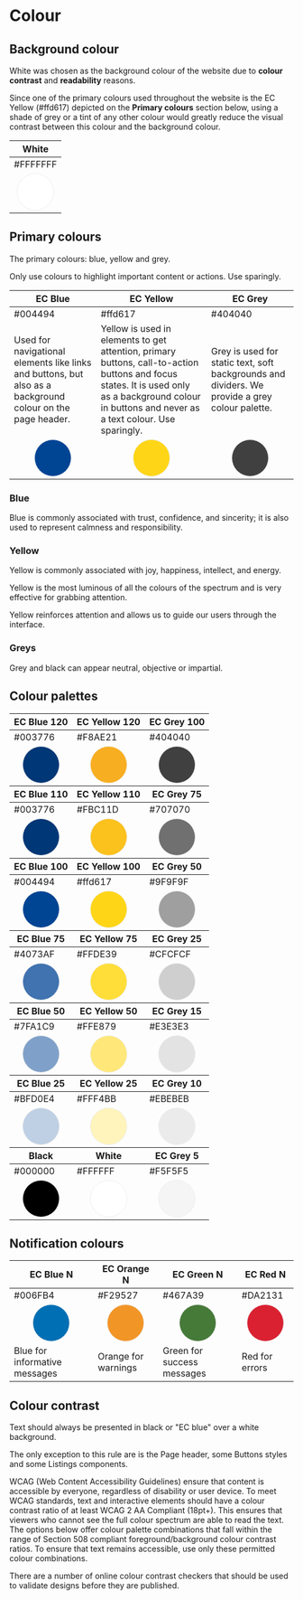 # Colour

## Background colour

White was chosen as the background colour of the website due to **colour contrast** and **readability** reasons.

Since one of the primary colours used throughout the website is the EC Yellow (#ffd617) depicted on the **Primary colours** section below, using a shade of grey or a tint of any other colour would greatly reduce the visual contrast between this colour and the background colour.

<table class="ecl-table" style="width:auto">
  <thead>
    <tr><th>White</th></tr>
  </thead>
  <tbody>
    <tr><td>#FFFFFFF</td></tr>
    <tr><td><div class="color" style="background-color:#fff"></div></td></tr>
  </tbody>
</table>

## Primary colours

The primary colours: blue, yellow and grey.

Only use colours to highlight important content or actions. Use sparingly.

<table class="ecl-table" style="width:auto">
  <thead>
    <tr>
      <th>EC Blue</th>
      <th>EC Yellow</th>
      <th>EC Grey</th>
    </tr>
  </thead>
  <tbody>
    <tr>
      <td>#004494</td>
      <td>#ffd617</td>
      <td>#404040</td>
    </tr>
    <tr>
      <td>Used for navigational elements like links and buttons, but also as a background colour on the page header.</td>
      <td>Yellow is used in elements to get attention, primary buttons, call-to-action buttons and focus states. It is used only as a background colour in buttons and never as a text colour. Use sparingly.</td>
      <td>Grey is used for static text, soft backgrounds and dividers. We provide a grey colour palette.</td>
    </tr>
    <tr>
      <td><div class="color" style="background-color:#004494"></div></td>
      <td><div class="color" style="background-color:#ffd617"></div></td>
      <td><div class="color" style="background-color:#404040"></div></td>
    </tr>
  </tbody>
</table>

### Blue

Blue is commonly associated with trust, confidence, and sincerity; it is also used to represent calmness and responsibility.

### Yellow

Yellow is commonly associated with joy, happiness, intellect, and energy.

Yellow is the most luminous of all the colours of the spectrum and is very effective for grabbing attention.

Yellow reinforces attention and allows us to guide our users through the interface.

### Greys

Grey and black can appear neutral, objective or impartial.

## Colour palettes

<table class="ecl-table" style="width:auto">
  <thead>
    <tr>
      <th>EC Blue 120</th>
      <th>EC Yellow 120</th>
      <th>EC Grey 100</th>
    </tr>
  </thead>
  <tbody>
    <tr>
      <td>#003776</td>
      <td>#F8AE21</td>
      <td>#404040</td>
    </tr>
    <tr>
      <td><div class="color" style="background-color:#003776"></div></td>
      <td><div class="color" style="background-color:#F8AE21"></div></td>
      <td><div class="color" style="background-color:#404040"></div></td>
    </tr>
  </tbody>
  <thead>
    <tr>
      <th>EC Blue 110</th>
      <th>EC Yellow 110</th>
      <th>EC Grey 75</th>
    </tr>
  </thead>
  <tbody>
    <tr>
      <td>#003776</td>
      <td>#FBC11D</td>
      <td>#707070</td>
    </tr>
    <tr>
      <td><div class="color" style="background-color:#003776"></div></td>
      <td><div class="color" style="background-color:#FBC11D"></div></td>
      <td><div class="color" style="background-color:#707070"></div></td>
    </tr>
  </tbody>
  <thead>
    <tr>
      <th>EC Blue 100</th>
      <th>EC Yellow 100</th>
      <th>EC Grey 50</th>
    </tr>
  </thead>
  <tbody>
    <tr>
      <td>#004494</td>
      <td>#ffd617</td>
      <td>#9F9F9F</td>
    </tr>
    <tr>
      <td><div class="color" style="background-color:#004494"></div></td>
      <td><div class="color" style="background-color:#ffd617"></div></td>
      <td><div class="color" style="background-color:#9F9F9F"></div></td>
    </tr>
  </tbody>
  <thead>
    <tr>
      <th>EC Blue 75</th>
      <th>EC Yellow 75</th>
      <th>EC Grey 25</th>
    </tr>
  </thead>
  <tbody>
    <tr>
      <td>#4073AF</td>
      <td>#FFDE39</td>
      <td>#CFCFCF</td>
    </tr>
    <tr>
      <td><div class="color" style="background-color:#4073AF"></div></td>
      <td><div class="color" style="background-color:#FFDE39"></div></td>
      <td><div class="color" style="background-color:#CFCFCF"></div></td>
    </tr>
  </tbody>
  <thead>
    <tr>
      <th>EC Blue 50</th>
      <th>EC Yellow 50</th>
      <th>EC Grey 15</th>
    </tr>
  </thead>
  <tbody>
    <tr>
      <td>#7FA1C9</td>
      <td>#FFE879</td>
      <td>#E3E3E3</td>
    </tr>
    <tr>
      <td><div class="color" style="background-color:#7FA1C9"></div></td>
      <td><div class="color" style="background-color:#FFE879"></div></td>
      <td><div class="color" style="background-color:#E3E3E3"></div></td>
    </tr>
  </tbody>
  <thead>
    <tr>
      <th>EC Blue 25</th>
      <th>EC Yellow 25</th>
      <th>EC Grey 10</th>
    </tr>
  </thead>
  <tbody>
    <tr>
      <td>#BFD0E4</td>
      <td>#FFF4BB</td>
      <td>#EBEBEB</td>
    </tr>
    <tr>
      <td><div class="color" style="background-color:#BFD0E4"></div></td>
      <td><div class="color" style="background-color:#FFF4BB"></div></td>
      <td><div class="color" style="background-color:#EBEBEB"></div></td>
    </tr>
  </tbody>
  <thead>
    <tr>
      <th>Black</th>
      <th>White</th>
      <th>EC Grey 5</th>
    </tr>
  </thead>
  <tbody>
    <tr>
      <td>#000000</td>
      <td>#FFFFFF</td>
      <td>#F5F5F5</td>
    </tr>
    <tr>
      <td><div class="color" style="background-color:#000000"></div></td>
      <td><div class="color" style="background-color:#FFFFFF"></div></td>
      <td><div class="color" style="background-color:#F5F5F5"></div></td>
    </tr>
  </tbody>
</table>

## Notification colours

<table class="ecl-table" >
  <thead>
    <tr>
      <th>EC Blue N</th>
      <th>EC Orange N</th>
      <th>EC Green N</th>
      <th>EC Red N</th>
    </tr>
  </thead>
  <tbody>
    <tr>
      <td>#006FB4</td>
      <td>#F29527</td>
      <td>#467A39</td>
      <td>#DA2131</td>
    </tr>
    <tr>
      <td><div class="color" style="background-color:#006FB4"></div></td>
      <td><div class="color" style="background-color:#F29527"></div></td>
      <td><div class="color" style="background-color:#467A39"></div></td>
      <td><div class="color" style="background-color:#DA2131"></div></td>
    </tr>
    <tr>
      <td>Blue for informative messages</td>
      <td>Orange for warnings</td>
      <td>Green for success messages</td>
      <td>Red for errors</td>
    </tr>
  </tbody>
</table>

## Colour contrast

Text should always be presented in black or "EC blue" over a white background.

The only exception to this rule are is the Page header, some Buttons styles and some Listings components.

WCAG (Web Content Accessibility Guidelines) ensure that content is accessible by everyone, regardless of disability or user device. To meet WCAG standards, text and interactive elements should have a colour contrast ratio of at least WCAG 2 AA Compliant (18pt+). This ensures that viewers who cannot see the full colour spectrum are able to read the text. The options below offer colour palette combinations that fall within the range of Section 508 compliant foreground/background colour contrast ratios. To ensure that text remains accessible, use only these permitted colour combinations.

There are a number of online colour contrast checkers that should be used to validate designs before they are published.

<style>
.color {
  width: 4rem;
  height: 4rem;
  border-radius: 50%;
  border: 1px solid #eee;
  margin: auto;
}
</style>
